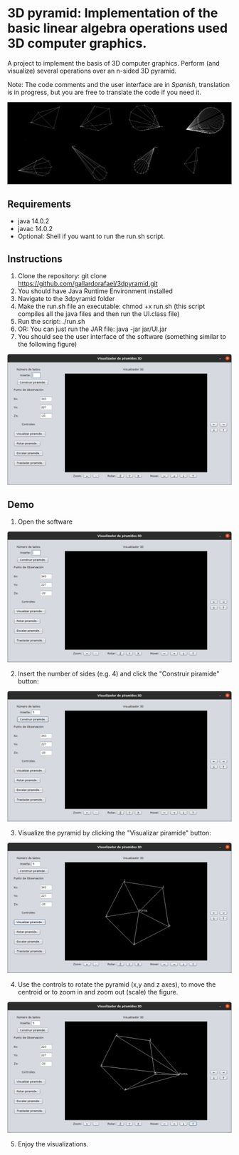 # 3D pyramid: Implementation of the basic linear algebra operations used 3D computer graphics.

A project to implement the basis of 3D computer graphics. Perform (and visualize) several operations over an n-sided 3D pyramid.

Note: The code comments and the user interface are in *Spanish*, translation is in progress, but you are free to translate the code if you need it.

![vis](assets/imgs/samples.png)

## Requirements
- java 14.0.2
- javac 14.0.2
- Optional: Shell if you want to run the run.sh script.

## Instructions
1. Clone the repository: git clone https://github.com/gallardorafael/3dpyramid.git
2. You should have Java Runtime Environment installed
3. Navigate to the 3dpyramid folder
4. Make the run.sh file an executable: chmod +x run.sh (this script compiles all the java files and then run the UI.class file)
5. Run the script: ./run.sh
  1. OR: You can just run the JAR file: java -jar jar/UI.jar
6. You should see the user interface of the software (something similar to the following figure)

![UI](assets/imgs/UI.png)

## Demo
1. Open the software

![UIinit](assets/imgs/UI.png)

2. Insert the number of sides (e.g. 4) and click the "Construir piramide" button:

![nsided](assets/imgs/build.png)

3. Visualize the pyramid by clicking the "Visualizar piramide" button:

![visualize](assets/imgs/visualize.png)

4. Use the controls to rotate the pyramid (x,y and z axes), to move the centroid or to zoom in and zoom out (scale) the figure.

![control](assets/imgs/control1.png)

5. Enjoy the visualizations.
